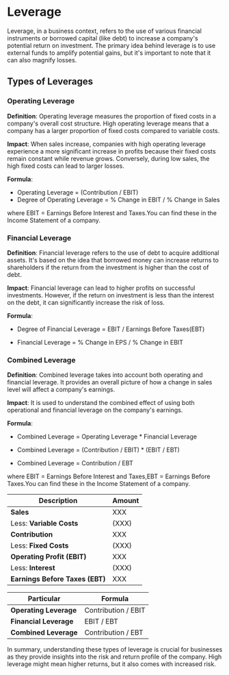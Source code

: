 # Leverage

Leverage, in a business context, refers to the use of various financial instruments or borrowed capital (like debt) to increase a company's potential return on investment. The primary idea behind leverage is to use external funds to amplify potential gains, but it's important to note that it can also magnify losses.

## Types of Leverages

### **Operating Leverage**

   **Definition**: Operating leverage measures the proportion of fixed costs in a company's overall cost structure. High operating leverage means that a company has a larger proportion of fixed costs compared to variable costs.

   **Impact**: When sales increase, companies with high operating leverage experience a more significant increase in profits because their fixed costs remain constant while revenue grows. Conversely, during low sales, the high fixed costs can lead to larger losses.
   
   **Formula**: 
   - Operating Leverage = (Contribution / EBIT) 
   - Degree of Operating Leverage = % Change in EBIT / % Change in Sales

   where EBIT = Earnings Before Interest and Taxes.You can find these in the Income Statement of a company.



### **Financial Leverage**

   
   **Definition**: Financial leverage refers to the use of debt to acquire additional assets. It's based on the idea that borrowed money can increase returns to shareholders if the return from the investment is higher than the cost of debt.
   
   **Impact**: Financial leverage can lead to higher profits on successful investments. However, if the return on investment is less than the interest on the debt, it can significantly increase the risk of loss.
   
   **Formula**: 

   - Degree of Financial Leverage = EBIT / Earnings Before Taxes(EBT)

   - Financial Leverage = % Change in EPS / % Change in EBIT


### **Combined Leverage**

   
   **Definition**: Combined leverage takes into account both operating and financial leverage. It provides an overall picture of how a change in sales level will affect a company's earnings.
   
   **Impact**: It is used to understand the combined effect of using both operational and financial leverage on the company's earnings.
   
   **Formula**:

   - Combined Leverage = Operating Leverage * Financial Leverage
   
   - Combined Leverage = (Contribution / EBIT) * (EBIT / EBT)
   
   - Combined Leverage = Contribution / EBT


where EBIT = Earnings Before Interest and Taxes,EBT = Earnings Before Taxes.You can find these in the Income Statement of a company.


| Description                               | Amount |
|-------------------------------------------|--------------------|
| **Sales**                                  |       XXX          |
| Less: **Variable Costs**                   |      (XXX)         |
| **Contribution**                           |       XXX          |
| Less: **Fixed Costs**                      |      (XXX)         |
| **Operating Profit (EBIT)**                |       XXX          |
| Less: **Interest**                         |      (XXX)         |
| **Earnings Before Taxes (EBT)**            |       XXX          |


| Particular                               | Formula |
|-------------------------------------------|--------------------|
| **Operating Leverage**                                  |       Contribution / EBIT          |
| **Financial Leverage**                   |      EBIT / EBT         |
| **Combined Leverage**                           |       Contribution / EBT          |




In summary, understanding these types of leverage is crucial for businesses as they provide insights into the risk and return profile of the company. High leverage might mean higher returns, but it also comes with increased risk.